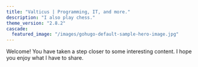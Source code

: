 ```yaml
---
title: "Valticus | Programming, IT, and more."
description: "I also play chess."
theme_version: "2.8.2"
cascade:
  featured_image: "/images/gohugo-default-sample-hero-image.jpg"
---
```


Welcome! You have taken a step closer to some interesting content. I hope you enjoy what I have to share.
